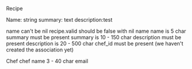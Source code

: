 Recipe

Name: string
summary: text
description:test

name can't be nil
recipe.valid should be false with nil name
name is 5 char
summary must be present
summary is 10 - 150 char
description must be present
description is 20 - 500 char
chef_id must be present (we haven't created the association yet)


Chef
chef name 3 - 40 char
email